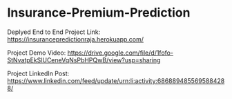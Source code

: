 # Insurance-Premium-Prediction

Deplyed End to End Project Link:
https://insurancepredictionraja.herokuapp.com/

Project Demo Video:
https://drive.google.com/file/d/1fofo-StNvatpEkSlUCeneVqNsPbHPQwB/view?usp=sharing

Project LinkedIn Post:
https://www.linkedin.com/feed/update/urn:li:activity:6868894855695884288/

